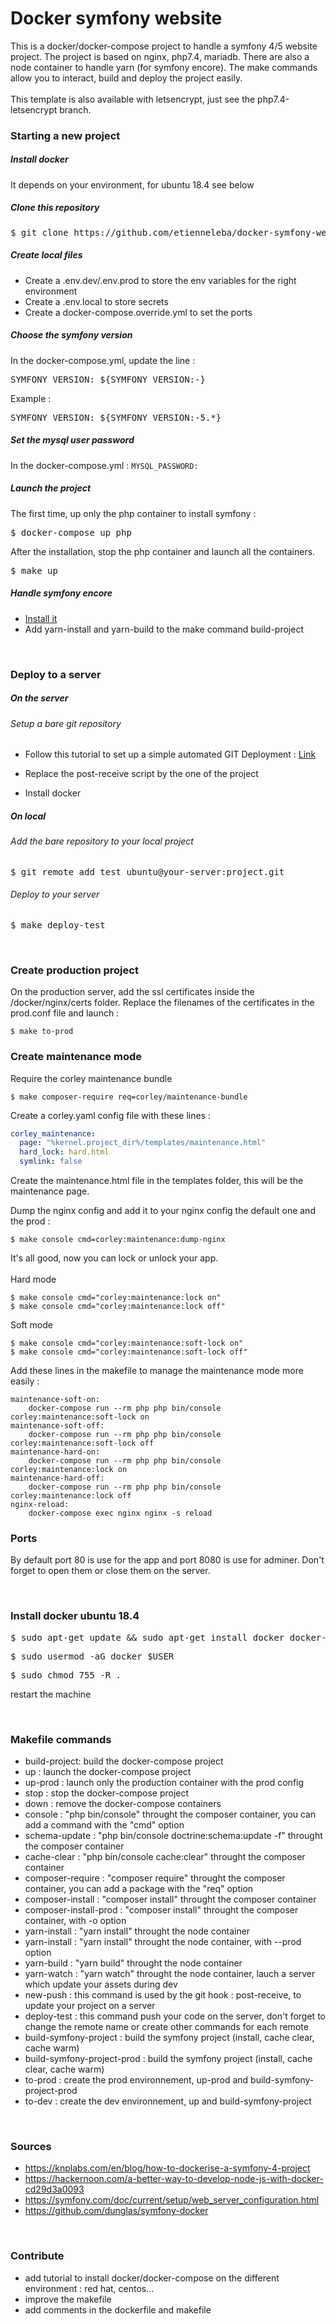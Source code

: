 # Docker symfony website

This is a docker/docker-compose project to handle a symfony 4/5 website project. The project is based on nginx, php7.4, mariadb. There are also a node container to handle yarn (for symfony encore). The make commands allow you to interact, build and deploy the project easily.  
<br>
This template is also available with letsencrypt, just see the php7.4-letsencrypt branch.

### Starting a new project

##### Install docker

It depends on your environment, for ubuntu 18.4 see below

##### Clone this repository

<pre>$ git clone https://github.com/etienneleba/docker-symfony-website.git new-project-name</pre>
##### Create local files

- Create a .env.dev/.env.prod to store the env variables for the right environment
- Create a .env.local to store secrets
- Create a docker-compose.override.yml to set the ports

##### Choose the symfony version

In the docker-compose.yml, update the line :

<pre>SYMFONY_VERSION: ${SYMFONY_VERSION:-}</pre>

Example :

<pre>SYMFONY_VERSION: ${SYMFONY_VERSION:-5.*}</pre>

##### Set the mysql user password
In the docker-compose.yml : `MYSQL_PASSWORD:` 

##### Launch the project

The first time, up only the php container to install symfony :

<pre>$ docker-compose up php</pre>

After the installation, stop the php container and launch all the containers.

<pre>$ make up</pre>

##### Handle symfony encore

- [Install it](https://symfony.com/doc/current/frontend/encore/installation.html)
- Add yarn-install and yarn-build to the make command build-project

<br>

### Deploy to a server

##### On the server

###### Setup a bare git repository

- Follow this tutorial to set up a simple automated GIT Deployment : [Link](https://gist.github.com/noelboss/3fe13927025b89757f8fb12e9066f2fa#file-post-receive)

- Replace the post-receive script by the one of the project

- Install docker

##### On local

###### Add the bare repository to your local project

<pre>$ git remote add test ubuntu@your-server:project.git</pre>

###### Deploy to your server

<pre>$ make deploy-test</pre>

<br>

### Create production project

On the production server, add the ssl certificates inside the /docker/nginx/certs folder. Replace the filenames of the certificates in the prod.conf file and launch :

```
$ make to-prod
```

### Create maintenance mode

Require the corley maintenance bundle

```
$ make composer-require req=corley/maintenance-bundle
```

Create a corley.yaml config file with these lines :

```yaml
corley_maintenance:
  page: "%kernel.project_dir%/templates/maintenance.html"
  hard_lock: hard.html
  symlink: false
```

Create the maintenance.html file in the templates folder, this will be the maintenance page.

Dump the nginx config and add it to your nginx config the default one and the prod :

```
$ make console cmd=corley:maintenance:dump-nginx
```

It's all good, now you can lock or unlock your app. <br>  
Hard mode

```
$ make console cmd="corley:maintenance:lock on"
$ make console cmd="corley:maintenance:lock off"
```

Soft mode

```
$ make console cmd="corley:maintenance:soft-lock on"
$ make console cmd="corley:maintenance:soft-lock off"
```

Add these lines in the makefile to manage the maintenance mode more easily :

```
maintenance-soft-on:
	docker-compose run --rm php php bin/console corley:maintenance:soft-lock on
maintenance-soft-off:
	docker-compose run --rm php php bin/console corley:maintenance:soft-lock off
maintenance-hard-on:
	docker-compose run --rm php php bin/console corley:maintenance:lock on
maintenance-hard-off:
	docker-compose run --rm php php bin/console corley:maintenance:lock off
nginx-reload:
	docker-compose exec nginx nginx -s reload
```

### Ports

By default port 80 is use for the app and port 8080 is use for adminer. Don't forget to open them or close them on the server.

<br>

### Install docker ubuntu 18.4

<pre>$ sudo apt-get update && sudo apt-get install docker docker-compose</pre>
<pre>$ sudo usermod -aG docker $USER</pre>
<pre>$ sudo chmod 755 -R . </pre>

restart the machine

<br>

### Makefile commands

- build-project: build the docker-compose project
- up : launch the docker-compose project
- up-prod : launch only the production container with the prod config
- stop : stop the docker-compose project
- down : remove the docker-compose containers
- console : "php bin/console" throught the composer container, you can add a command with the "cmd" option
- schema-update : "php bin/console doctrine:schema:update -f" throught the composer container
- cache-clear : "php bin/console cache:clear" throught the composer container
- composer-require : "composer require" throught the composer container, you can add a package with the "req" option
- composer-install : "composer install" throught the composer container
- composer-install-prod : "composer install" throught the composer container, with -o option
- yarn-install : "yarn install" throught the node container
- yarn-install : "yarn install" throught the node container, with --prod option
- yarn-build : "yarn build" throught the node container
- yarn-watch : "yarn watch" throught the node container, lauch a server which update your assets during dev
- new-push : this command is used by the git hook : post-receive, to update your project on a server
- deploy-test : this command push your code on the server, don't forget to change the remote name or create other commands for each remote
- build-symfony-project : build the symfony project (install, cache clear, cache warm)
- build-symfony-project-prod : build the symfony project (install, cache clear, cache warm)
- to-prod : create the prod environnement, up-prod and build-symfony-project-prod
- to-dev : create the dev environnement, up and build-symfony-project

<br>

### Sources

- https://knplabs.com/en/blog/how-to-dockerise-a-symfony-4-project
- https://hackernoon.com/a-better-way-to-develop-node-js-with-docker-cd29d3a0093
- https://symfony.com/doc/current/setup/web_server_configuration.html
- https://github.com/dunglas/symfony-docker

<br>

### Contribute

- add tutorial to install docker/docker-compose on the different environment : red hat, centos...
- improve the makefile
- add comments in the dockerfile and makefile
